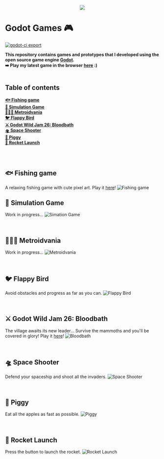 <div align="center">
    <img src="img/godot.png" />
</div>

# Godot Games 🎮 
[![godot-ci export](https://github.com/leovct/godot-games/actions/workflows/.godot-ci.yml/badge.svg?branch=master)](https://github.com/leovct/godot-games/actions/workflows/.godot-ci.yml)  

**This repository contains games and prototypes that I developed using the open source game engine [Godot](https://godotengine.org/).**  
**➡️ Play my latest game in the browser [here](https://leovct.github.io/godot-games/) :)**
<br/><br/>

## Table of contents
<detail>

[**🐟 Fishing game**](#-fishing-game)  
[**🔧 Simulation Game**](#-simulation-game)  
[**👨🏼‍🚀 Metroidvania**](#-metroidvania)  
[**🐦 Flappy Bird**](#-flappy-bird)  
[**⚔️ Godot Wild Jam 26: Bloodbath**](#%EF%B8%8F-godot-wild-jam-26-bloodbath)  
[**🛸 Space Shooter**](#-space-shooter)  
[**🐖 Piggy**](#-piggy)  
[**🚀 Rocket Launch**](#-rocket-launch)
</details>
<br/><br/>

## 🐟 Fishing game
A relaxing fishing game with cute pixel art.
Play it [here](https://oberyin.itch.io/another-fishing-game)!
![Fishing game](img/fishing-game.png)

## 🔧 Simulation Game
Work in progress...
![Simation Game](img/simulation-game.png)
<br/><br/><br/>

## 👨🏼‍🚀 Metroidvania
Work in progress...
![Metroidvania](img/metroidvania.png)
<br/><br/><br/>

## 🐦 Flappy Bird
Avoid obstacles and progress as far as you can.
![Flappy Bird](img/flappy-bird.png)
<br/><br/><br/>

## ⚔️ Godot Wild Jam 26: Bloodbath
The village awaits its new leader... Survive the mammoths and you'll be covered in glory!
Play it [here](https://oberyin.itch.io/bloodbath)!
![Bloodbath](godot-wild-jam-26/screenshots/bloodbath3.png)
<br/><br/><br/>

## 🛸 Space Shooter
Defend your spaceship and shoot all the invaders.
![Space Shooter](img/space-shooter.png)
<br/><br/><br/>

## 🐖 Piggy
Eat all the apples as fast as possible.
![Piggy](img/piggy.png)
<br/><br/><br/>

## 🚀 Rocket Launch
Press the button to launch the rocket.
![Rocket Launch](img/rocket-launch.png)
